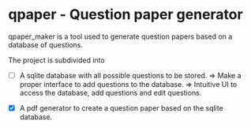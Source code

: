# qpaper - Question paper generator

qpaper\_maker is a tool used to generate question papers based on a database of questions.

The project is subdivided into
 - [ ] A sqlite database with all possible questions to be stored.
	=> Make a proper interface to add questions to the database.
	=> Intuitive UI to access the database, add questions and edit questions.
 - [x] A pdf generator to create a question paper based on the sqlite database.

